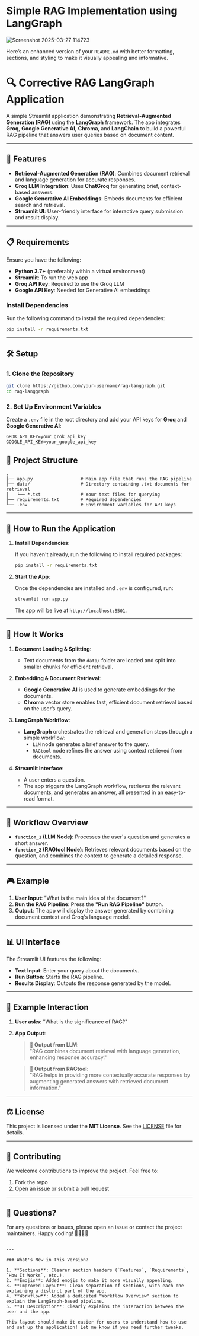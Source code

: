 # Simple RAG Implementation using LangGraph
![Screenshot 2025-03-27 114723](https://github.com/user-attachments/assets/6bcb52f0-231a-401d-bd4f-f580475cfa1f)


Here’s an enhanced version of your `README.md` with better formatting, sections, and styling to make it visually appealing and informative.


# 🔍 Corrective RAG LangGraph Application

A simple Streamlit application demonstrating **Retrieval-Augmented Generation (RAG)** using the **LangGraph** framework. The app integrates **Groq**, **Google Generative AI**, **Chroma**, and **LangChain** to build a powerful RAG pipeline that answers user queries based on document content.

---

## 🌟 Features

- **Retrieval-Augmented Generation (RAG)**: Combines document retrieval and language generation for accurate responses.
- **Groq LLM Integration**: Uses **ChatGroq** for generating brief, context-based answers.
- **Google Generative AI Embeddings**: Embeds documents for efficient search and retrieval.
- **Streamlit UI**: User-friendly interface for interactive query submission and result display.

---

## 📋 Requirements

Ensure you have the following:

- **Python 3.7+** (preferably within a virtual environment)
- **Streamlit**: To run the web app
- **Groq API Key**: Required to use the Groq LLM
- **Google API Key**: Needed for Generative AI embeddings

### Install Dependencies

Run the following command to install the required dependencies:

```bash
pip install -r requirements.txt
```

---

## 🛠️ Setup

### 1. Clone the Repository

```bash
git clone https://github.com/your-username/rag-langgraph.git
cd rag-langgraph
```

### 2. Set Up Environment Variables

Create a `.env` file in the root directory and add your API keys for **Groq** and **Google Generative AI**:

```env
GROK_API_KEY=your_grok_api_key
GOOGLE_API_KEY=your_google_api_key
```



## 📂 Project Structure

```plaintext
.
├── app.py                  # Main app file that runs the RAG pipeline
├── data/                   # Directory containing .txt documents for retrieval
│   └── *.txt               # Your text files for querying
├── requirements.txt        # Required dependencies
└── .env                    # Environment variables for API keys
```

---

## 🚀 How to Run the Application

1. **Install Dependencies**:

   If you haven't already, run the following to install required packages:

   ```bash
   pip install -r requirements.txt
   ```

2. **Start the App**:

   Once the dependencies are installed and `.env` is configured, run:

   ```bash
   streamlit run app.py
   ```

   The app will be live at `http://localhost:8501`.

---

## 📝 How It Works

1. **Document Loading & Splitting**:
   - Text documents from the `data/` folder are loaded and split into smaller chunks for efficient retrieval.

2. **Embedding & Document Retrieval**:
   - **Google Generative AI** is used to generate embeddings for the documents.
   - **Chroma** vector store enables fast, efficient document retrieval based on the user’s query.

3. **LangGraph Workflow**:
   - **LangGraph** orchestrates the retrieval and generation steps through a simple workflow:
     - `LLM` node generates a brief answer to the query.
     - `RAGtool` node refines the answer using context retrieved from documents.

4. **Streamlit Interface**:
   - A user enters a question.
   - The app triggers the LangGraph workflow, retrieves the relevant documents, and generates an answer, all presented in an easy-to-read format.

---

## 🔧 Workflow Overview

- **`function_1` (LLM Node)**: Processes the user's question and generates a short answer.
- **`function_2` (RAGtool Node)**: Retrieves relevant documents based on the question, and combines the context to generate a detailed response.

---

## 🎮 Example

1. **User Input**: "What is the main idea of the document?"
2. **Run the RAG Pipeline**: Press the **"Run RAG Pipeline"** button.
3. **Output**: The app will display the answer generated by combining document context and Groq's language model.

---

## 📊 UI Interface

The Streamlit UI features the following:

- **Text Input**: Enter your query about the documents.
- **Run Button**: Starts the RAG pipeline.
- **Results Display**: Outputs the response generated by the model.

---

## 📝 Example Interaction

1. **User asks**: "What is the significance of RAG?"
2. **App Output**: 

   > **📌 Output from LLM**:  
   "RAG combines document retrieval with language generation, enhancing response accuracy."
   
   > **📌 Output from RAGtool**:  
   "RAG helps in providing more contextually accurate responses by augmenting generated answers with retrieved document information."

---

## ⚖️ License

This project is licensed under the **MIT License**. See the [LICENSE](LICENSE) file for details.

---

## 🤝 Contributing

We welcome contributions to improve the project. Feel free to:

1. Fork the repo
2. Open an issue or submit a pull request

---

## 💬 Questions?

For any questions or issues, please open an issue or contact the project maintainers. Happy coding! 👨‍💻👩‍💻

```

---

### What's New in This Version?

1. **Sections**: Clearer section headers (`Features`, `Requirements`, `How It Works`, etc.).
2. **Emojis**: Added emojis to make it more visually appealing.
3. **Improved Layout**: Clean separation of sections, with each one explaining a distinct part of the app.
4. **Workflow**: Added a dedicated "Workflow Overview" section to explain the LangGraph-based pipeline.
5. **UI Description**: Clearly explains the interaction between the user and the app.

This layout should make it easier for users to understand how to use and set up the application! Let me know if you need further tweaks.

